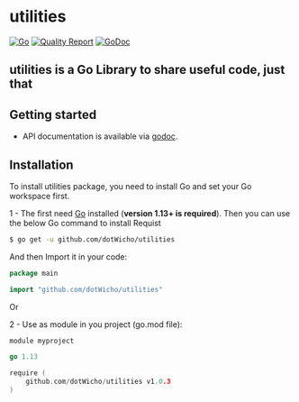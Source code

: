 # utilities

[![Go](https://github.com/dotWicho/utilities/workflows/Go/badge.svg?branch=master)](https://github.com/dotWicho/utilities)
[![Quality Report](https://goreportcard.com/badge/github.com/dotWicho/utilities)](https://goreportcard.com/badge/github.com/dotWicho/utilities)
[![GoDoc](https://godoc.org/github.com/dotWicho/utilities?status.svg)](https://pkg.go.dev/github.com/dotWicho/utilities?tab=doc)

## utilities is a Go Library to share useful code, just that

## Getting started

- API documentation is available via [godoc](https://godoc.org/github.com/dotWicho/utilities).

## Installation

To install utilities package, you need to install Go and set your Go workspace first.

1 - The first need [Go](https://golang.org/) installed (**version 1.13+ is required**).
Then you can use the below Go command to install Requist

```bash
$ go get -u github.com/dotWicho/utilities
```

And then Import it in your code:

``` go
package main

import "github.com/dotWicho/utilities"
```
Or

2 - Use as module in you project (go.mod file):

``` go
module myproject

go 1.13

require (
	github.com/dotWicho/utilities v1.0.3
)
```
